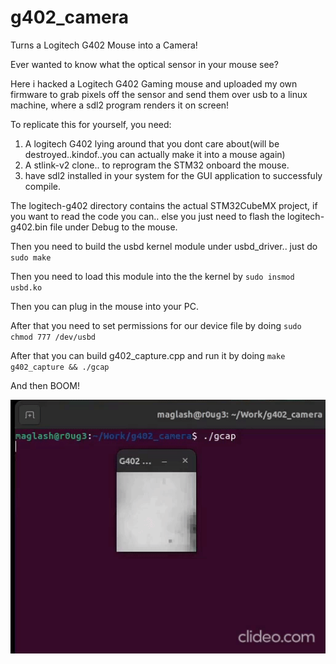 # g402_camera
Turns a Logitech G402 Mouse into a Camera!

Ever wanted to know what the optical sensor in your mouse see?

Here i hacked a Logitech G402 Gaming mouse and uploaded my own firmware to grab pixels off the
sensor and send them over usb to a linux machine, where a sdl2 program renders it on screen!

To replicate this for yourself, you need:

1. A logitech G402 lying around that you dont care about(will be destroyed..kindof..you can actually make it into a mouse again)
2. A stlink-v2 clone.. to reprogram the STM32 onboard the mouse.
3. have sdl2 installed in your system for the GUI application to successfuly compile.

The logitech-g402 directory contains the actual STM32CubeMX project, if you want to read the code you can.. else you just need to flash the logitech-g402.bin file under Debug
to the mouse.

Then you need to build the usbd kernel module under usbd_driver.. just do ```sudo make ``` 

Then you need to load this module into the the kernel by ```sudo insmod usbd.ko```

Then you can plug in the mouse into your PC.

After that you need to set permissions for our device file by doing ```sudo chmod 777 /dev/usbd```

After that you can build g402_capture.cpp and run it by doing ```make g402_capture && ./gcap```

And then BOOM! 

![Screen capture of app running](capture.gif)
